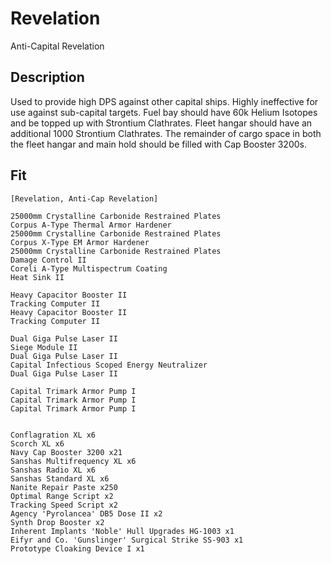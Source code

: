 # Revelation

Anti-Capital Revelation

## Description

Used to provide high DPS against other capital ships.  Highly ineffective for use against sub-capital targets.  Fuel bay should have 60k Helium Isotopes and be topped up with Strontium Clathrates. Fleet hangar should have an additional 1000 Strontium Clathrates.  The remainder of cargo space in both the fleet hangar and main hold should be filled with Cap Booster 3200s.

## Fit
```
[Revelation, Anti-Cap Revelation]

25000mm Crystalline Carbonide Restrained Plates
Corpus A-Type Thermal Armor Hardener
25000mm Crystalline Carbonide Restrained Plates
Corpus X-Type EM Armor Hardener
25000mm Crystalline Carbonide Restrained Plates
Damage Control II
Coreli A-Type Multispectrum Coating
Heat Sink II

Heavy Capacitor Booster II
Tracking Computer II
Heavy Capacitor Booster II
Tracking Computer II

Dual Giga Pulse Laser II
Siege Module II
Dual Giga Pulse Laser II
Capital Infectious Scoped Energy Neutralizer
Dual Giga Pulse Laser II

Capital Trimark Armor Pump I
Capital Trimark Armor Pump I
Capital Trimark Armor Pump I


Conflagration XL x6
Scorch XL x6
Navy Cap Booster 3200 x21
Sanshas Multifrequency XL x6
Sanshas Radio XL x6
Sanshas Standard XL x6
Nanite Repair Paste x250
Optimal Range Script x2
Tracking Speed Script x2
Agency 'Pyrolancea' DB5 Dose II x2
Synth Drop Booster x2
Inherent Implants 'Noble' Hull Upgrades HG-1003 x1
Eifyr and Co. 'Gunslinger' Surgical Strike SS-903 x1
Prototype Cloaking Device I x1
```
